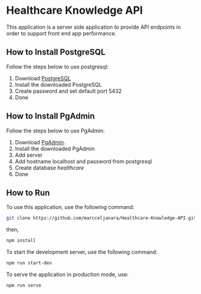<h1>Healthcare Knowledge API</h1>
<p>This application is a server side application to provide API endpoints in order to support front end app performance.</p>


## How to Install PostgreSQL
Follow the steps below to use postgresql:
1. Download [PostgreSQL](https://www.enterprisedb.com/downloads/postgres-postgresql-downloads)
2. Install the downloaded PostgreSQL
3. Create password and set default port 5432
4. Done

## How to Install PgAdmin
Follow the steps below to use PgAdmin:
1. Download [PgAdmin](https://www.pgadmin.org/download/pgadmin-4-windows/).
2. Install the downloaded PgAdmin
3. Add server
4. Add hostname localhost and password from postgresql
5. Create database <i>healthcare</i>
6. Done

## How to Run
To use this application, use the following command:
```bash
git clone https://github.com/marcceljanara/Healthcare-Knowledge-API.git
```
then,
```bash
npm install
```

To start the development server, use the following command:

```bash
npm run start-dev
```

To serve the application in production mode, use:

```bash
npm run serve
```
